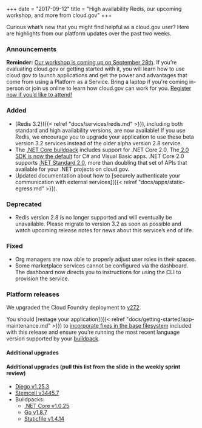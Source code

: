 +++
date = "2017-09-12"
title = "High availability Redis, our upcoming workshop, and more from cloud.gov"
+++

Curious what’s new that you might find helpful as a cloud.gov user? Here are highlights from our platform updates over the past two weeks.

### Announcements

**Reminder:** [Our workshop is coming up on September 28th](https://www.digitalgov.gov/event/hands-on-workshop-with-cloud-gov/). If you’re evaluating cloud.gov or getting started with it, you will learn how to use cloud.gov to launch applications and get the power and advantages that come from using a Platform as a Service. Bring a laptop if you're coming in-person or join us online to learn how cloud.gov can work for you. [Register now if you’d like to attend!](https://www.eventbrite.com/e/hands-on-workshop-with-cloudgov-registration-36963135734)

### Added
* [Redis 3.2]({{< relref "docs/services/redis.md" >}}), including both standard and high availability versions, are now available! If you use Redis, we encourage you to upgrade your application to use these beta version 3.2 services instead of the older alpha version 2.8 service.
* The [.NET Core buildpack](https://docs.cloudfoundry.org/buildpacks/dotnet-core/index.html#cli-tools) includes support for .NET Core 2.0. The[ 2.0 SDK is now the default](https://github.com/cloudfoundry/dotnet-core-buildpack/releases/tag/v1.0.25) for C# and Visual Basic apps. .NET Core 2.0 supports [.NET Standard 2.0](https://docs.microsoft.com/en-us/dotnet/api/?view=netstandard-2.0), more than doubling that set of APIs that available for your .NET projects on cloud.gov.
* Updated documentation about how to [securely authenticate your communication with external services]({{< relref "docs/apps/static-egress.md" >}}).

### Deprecated
* Redis version 2.8 is no longer supported and will eventually be unavailable. Please migrate to version 3.2 as soon as possible and watch upcoming release notes for news about this service’s end of life.

### Fixed
* Org managers are now able to properly adjust user roles in their spaces.
* Some marketplace services cannot be configured via the dashboard. The dashboard now directs you to instructions for using the CLI to provision the service.

### Platform releases
We upgraded the Cloud Foundry deployment to [v272](https://github.com/cloudfoundry/cf-release/releases/tag/v272).

You should [restage your application]({{< relref "docs/getting-started/app-maintenance.md" >}}) to [incorporate fixes in the base filesystem](https://docs.cloudfoundry.org/devguide/deploy-apps/stacks.html#cli-commands) included with this release and ensure you’re running the most recent language version supported by your [buildpack](https://docs.cloudfoundry.org/buildpacks/).

#### Additional upgrades

#### Additional upgrades (pull this list from the slide in the weekly sprint review)
* [Diego v1.25.3](https://github.com/cloudfoundry/diego-release/releases/tag/v1.25.3)
* [Stemcell v3445.7](https://bosh.io/stemcells/bosh-aws-xen-hvm-ubuntu-trusty-go_agent)
* Buildpacks:
  * [.NET Core v1.0.25](https://github.com/cloudfoundry/dotnet-core-buildpack/releases/tag/v1.0.25)
  * [Go v1.8.7](https://github.com/cloudfoundry/go-buildpack/releases/tag/v1.8.7)
  * [Staticfile v1.4.14](https://github.com/cloudfoundry/staticfile-buildpack/releases/tag/v1.4.14)
